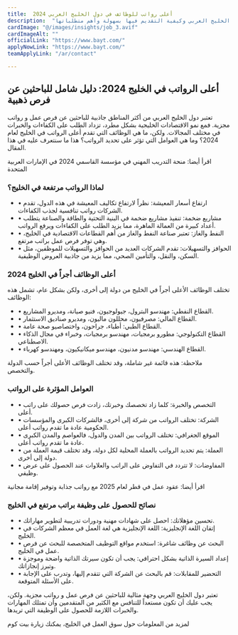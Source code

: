 ```yaml
---
title:  أعلى رواتب للوظائف في دول الخليج العربي 2024 
description:  "دليلك الشامل للتعرف علي أعلي الوظائف أجرًا في الخليج العربي وكيفية التقديم فيها بسهولة وأهم متطلباتها." 
cardImage: "@/images/insights/job_3.avif" 
cardImageAlt: "" 
officialLink: "https://www.bayt.com/" 
applyNowLink: "https://www.bayt.com/" 
teamApplyLink: "/ar/contact"

---
```


## أعلى الرواتب في الخليج 2024: دليل شامل للباحثين عن فرص ذهبية

تعتبر دول الخليج العربي من أكثر المناطق جاذبية للباحثين عن فرص عمل و رواتب مجزية. فمع نمو الاقتصادات الخليجية بشكل مطرد، تزداد الطلب على الكفاءات والخبرات في مختلف المجالات. ولكن، ما هي الوظائف التي تقدم أعلى الرواتب في الخليج لعام 2024؟ وما هي العوامل التي تؤثر على تحديد الرواتب؟ هذا ما سنتعرف عليه في هذا المقال.

اقرأ أيضا: منحة التدريب المهني في مؤسسة القاسمي 2024 في الإمارات العربية المتحدة

### لماذا الرواتب مرتفعة في الخليج؟

- • ارتفاع أسعار المعيشة: نظراً لارتفاع تكاليف المعيشة في هذه الدول، تقدم الشركات رواتب تنافسية لجذب الكفاءات.
- • مشاريع ضخمة: تنفيذ مشاريع ضخمة في البنية التحتية والطاقة والصناعة يتطلب أعداد كبيرة من العمالة الماهرة، مما يزيد الطلب على الكفاءات ويرفع الرواتب.
- • النفط والغاز: تعتبر صناعة النفط والغاز من أهم القطاعات الاقتصادية في الخليج، وهي توفر فرص عمل براتب مرتفع.
- • الحوافز والتسهيلات: تقدم الشركات العديد من الحوافز والتسهيلات للموظفين، مثل السكن، والنقل، والتأمين الصحي، مما يزيد من جاذبية العروض الوظيفية.

### أعلى الوظائف أجراً في الخليج 2024

تختلف الوظائف الأعلى أجراً في الخليج من دولة إلى أخرى، ولكن بشكل عام، تشمل هذه الوظائف:

- • القطاع النفطي: مهندسو البترول، جيولوجيون، فنيو صيانة، ومديرو المشاريع.
- • القطاع المالي: مصرفيون، محللون ماليون، ومديرو صناديق الاستثمار.
- • القطاع الطبي: أطباء، جراحون، واختصاصيو صحة عامة.
- • القطاع التكنولوجي: مطورو برمجيات، مهندسو برمجيات، وخبراء في مجال الذكاء الاصطناعي.
- • القطاع الهندسي: مهندسو مدنيون، مهندسو ميكانيكيون، ومهندسو كهرباء.

ملاحظة: هذه قائمة غير شاملة، وقد تختلف الوظائف الأعلى أجراً حسب الدولة والتخصص.

### العوامل المؤثرة على الرواتب

- • التخصص والخبرة: كلما زاد تخصصك وخبرتك، زادت فرص حصولك على راتب أعلى.
- • الشركة: تختلف الرواتب من شركة إلى أخرى، فالشركات الكبرى والمؤسسات الحكومية عادة ما تقدم رواتب أعلى.
- • الموقع الجغرافي: تختلف الرواتب بين المدن والدول، فالعواصم والمدن الكبرى عادة ما تقدم رواتب أعلى.
- • العملة: يتم تحديد الرواتب بالعملة المحلية لكل دولة، وقد تختلف قيمة العملة من دولة إلى أخرى.
- • المفاوضات: لا تتردد في التفاوض على الراتب والعلاوات عند الحصول على عرض وظيفي.

اقرأ أيضا: عقود عمل في قطر لعام 2025 مع رواتب جذابة وتوفير إقامة مجانية

### نصائح للحصول على وظيفة براتب مرتفع في الخليج

- • تحسين مؤهلاتك: احصل على شهادات مهنية ودورات تدريبية لتطوير مهاراتك.
- • إتقان اللغة الإنجليزية: اللغة الإنجليزية هي لغة العمل في معظم الشركات في الخليج.
- • البحث عن وظائف شاغرة: استخدم مواقع التوظيف المتخصصة للبحث عن فرص عمل في الخليج.
- • إعداد السيرة الذاتية بشكل احترافي: يجب أن تكون سيرتك الذاتية واضحة وموجزة وتبرز إنجازاتك.
- • التحضير للمقابلات: قم بالبحث عن الشركة التي تتقدم إليها، وتدرب على الإجابة على الأسئلة المتوقعة.

تعتبر دول الخليج العربي وجهة مثالية للباحثين عن فرص عمل و رواتب مجزية. ولكن، يجب عليك أن تكون مستعداً للتنافس مع الكثير من المتقدمين وأن تمتلك المهارات والخبرات اللازمة للحصول على الوظيفة التي تريدها.

لمزيد من المعلومات حول سوق العمل في الخليج، يمكنك زيارة بيت كوم

